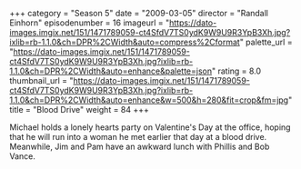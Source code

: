 +++
category = "Season 5"
date = "2009-03-05"
director = "Randall Einhorn"
episodenumber = 16
imageurl = "https://dato-images.imgix.net/151/1471789059-ct4SfdV7TS0ydK9W9U9R3YpB3Xh.jpg?ixlib=rb-1.1.0&ch=DPR%2CWidth&auto=compress%2Cformat"
palette_url = "https://dato-images.imgix.net/151/1471789059-ct4SfdV7TS0ydK9W9U9R3YpB3Xh.jpg?ixlib=rb-1.1.0&ch=DPR%2CWidth&auto=enhance&palette=json"
rating = 8.0
thumbnail_url = "https://dato-images.imgix.net/151/1471789059-ct4SfdV7TS0ydK9W9U9R3YpB3Xh.jpg?ixlib=rb-1.1.0&ch=DPR%2CWidth&auto=enhance&w=500&h=280&fit=crop&fm=jpg"
title = "Blood Drive"
weight = 84
+++

Michael holds a lonely hearts party on Valentine's Day at the office, hoping that he will run into a woman he met earlier that day at a blood drive. Meanwhile, Jim and Pam have an awkward lunch with Phillis and Bob Vance.